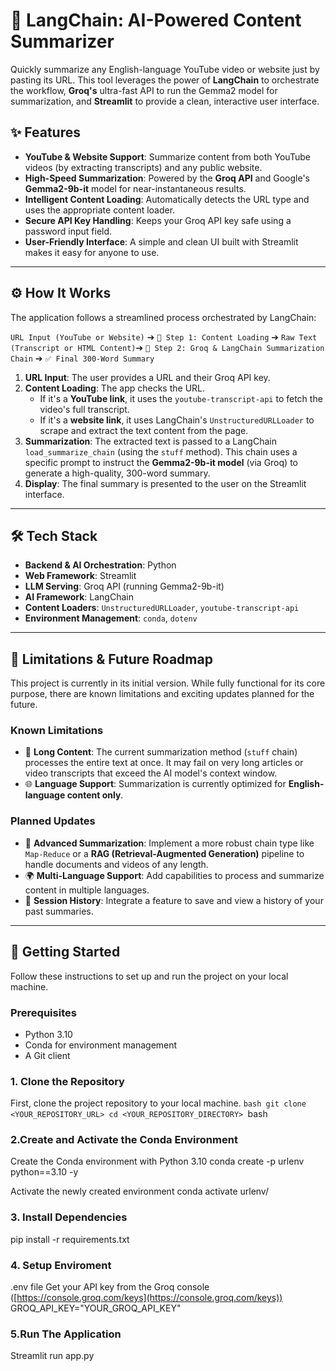 # 🦜 LangChain: AI-Powered Content Summarizer

Quickly summarize any English-language YouTube video or website just by pasting its URL. This tool leverages the power of **LangChain** to orchestrate the workflow, **Groq's** ultra-fast API to run the Gemma2 model for summarization, and **Streamlit** to provide a clean, interactive user interface.

## ✨ Features

* **YouTube & Website Support**: Summarize content from both YouTube videos (by extracting transcripts) and any public website.
* **High-Speed Summarization**: Powered by the **Groq API** and Google's **Gemma2-9b-it** model for near-instantaneous results.
* **Intelligent Content Loading**: Automatically detects the URL type and uses the appropriate content loader.
* **Secure API Key Handling**: Keeps your Groq API key safe using a password input field.
* **User-Friendly Interface**: A simple and clean UI built with Streamlit makes it easy for anyone to use.

---

## ⚙️ How It Works

The application follows a streamlined process orchestrated by LangChain:

`URL Input (YouTube or Website)` ➔ `🤖 Step 1: Content Loading` ➔ `Raw Text (Transcript or HTML Content)`➔ `🧠 Step 2: Groq & LangChain Summarization Chain` ➔ `✅ Final 300-Word Summary`

1.  **URL Input**: The user provides a URL and their Groq API key.
2.  **Content Loading**: The app checks the URL.
    * If it's a **YouTube link**, it uses the `youtube-transcript-api` to fetch the video's full transcript.
    * If it's a **website link**, it uses LangChain's `UnstructuredURLLoader` to scrape and extract the text content from the page.
3.  **Summarization**: The extracted text is passed to a LangChain `load_summarize_chain` (using the `stuff` method). This chain uses a specific prompt to instruct the **Gemma2-9b-it model** (via Groq) to generate a high-quality, 300-word summary.
4.  **Display**: The final summary is presented to the user on the Streamlit interface.

---

## 🛠️ Tech Stack

* **Backend & AI Orchestration**: Python
* **Web Framework**: Streamlit
* **LLM Serving**: Groq API (running Gemma2-9b-it)
* **AI Framework**: LangChain
* **Content Loaders**: `UnstructuredURLLoader`, `youtube-transcript-api`
* **Environment Management**: `conda`, `dotenv`

---

## 🚧 Limitations & Future Roadmap

This project is currently in its initial version. While fully functional for its core purpose, there are known limitations and exciting updates planned for the future.

### Known Limitations

* 📄 **Long Content**: The current summarization method (`stuff` chain) processes the entire text at once. It may fail on very long articles or video transcripts that exceed the AI model's context window.
* 🌐 **Language Support**: Summarization is currently optimized for **English-language content only**.

### Planned Updates

* 🧠 **Advanced Summarization**: Implement a more robust chain type like `Map-Reduce` or a **RAG (Retrieval-Augmented Generation)** pipeline to handle documents and videos of any length.
* 🌍 **Multi-Language Support**: Add capabilities to process and summarize content in multiple languages.
* 💾 **Session History**: Integrate a feature to save and view a history of your past summaries.

---

## 🚀 Getting Started

Follow these instructions to set up and run the project on your local machine.

### Prerequisites

* Python 3.10
* Conda for environment management
* A Git client

### 1. Clone the Repository

First, clone the project repository to your local machine.
``bash
git clone <YOUR_REPOSITORY_URL>
cd <YOUR_REPOSITORY_DIRECTORY>
``bash
### 2.Create and Activate the Conda Environment
 Create the Conda environment with Python 3.10
conda create -p urlenv python==3.10 -y

 Activate the newly created environment
conda activate urlenv/

### 3. Install Dependencies
pip install -r requirements.txt

### 4. Setup Enviroment
 .env file
 Get your API key from the Groq console ([https://console.groq.com/keys](https://console.groq.com/keys))
 GROQ_API_KEY="YOUR_GROQ_API_KEY"

### 5.Run The Application
Streamlit run app.py
